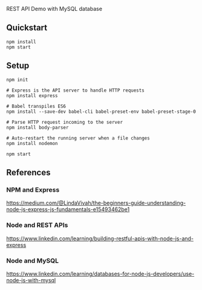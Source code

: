 REST API Demo with MySQL database

## Quickstart

```
npm install
npm start
```

## Setup

```
npm init

# Express is the API server to handle HTTP requests
npm install express

# Babel transpiles ES6
npm install --save-dev babel-cli babel-preset-env babel-preset-stage-0

# Parse HTTP request incoming to the server
npm install body-parser

# Auto-restart the running server when a file changes
npm install nodemon

npm start
```

## References

### NPM and Express

https://medium.com/@LindaVivah/the-beginners-guide-understanding-node-js-express-js-fundamentals-e15493462be1

### Node and REST APIs

https://www.linkedin.com/learning/building-restful-apis-with-node-js-and-express

### Node and MySQL

https://www.linkedin.com/learning/databases-for-node-js-developers/use-node-js-with-mysql
